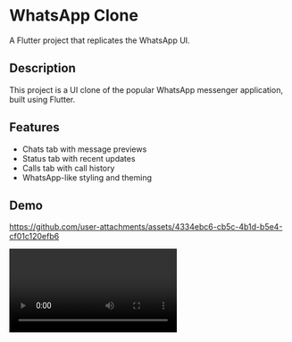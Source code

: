 # WhatsApp Clone

A Flutter project that replicates the WhatsApp UI.

## Description

This project is a UI clone of the popular WhatsApp messenger application, built using Flutter.

## Features

- Chats tab with message previews
- Status tab with recent updates
- Calls tab with call history
- WhatsApp-like styling and theming

## Demo
https://github.com/user-attachments/assets/4334ebc6-cb5c-4b1d-b5e4-cf01c120efb6

<video src="
https://github.com/user-attachments/assets/4334ebc6-cb5c-4b1d-b5e4-cf01c120efb6" controls="controls" style="max-width: 730px;">
</video>
